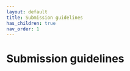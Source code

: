 ```yaml
---
layout: default
title: Submission guidelines
has_children: true
nav_order: 1
---
```

# Submission guidelines